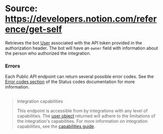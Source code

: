 # Source: https://developers.notion.com/reference/get-self

Retrieves the bot [User](/reference/user) associated with the API token provided in the authorization header. The bot will have an `owner` field with information about the person who authorized the integration.
### Errors
Each Public API endpoint can return several possible error codes. See the [Error codes section](/reference/status-codes#error-codes) of the Status codes documentation for more information.
> ##
>
> Integration capabilities
>
> This endpoint is accessible from by integrations with any level of capabilities. The [user object](/reference/user) returned will adhere to the limitations of the integration's capabilities. For more information on integration capabilities, see the [capabilities guide](/reference/capabilities).